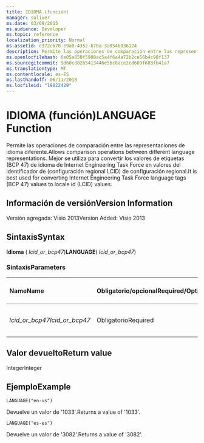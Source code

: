 ```yaml
---
title: IDIOMA (función)
manager: soliver
ms.date: 03/09/2015
ms.audience: Developer
ms.topic: reference
localization_priority: Normal
ms.assetid: e372c670-e9a0-4352-b70a-3a054b036124
description: Permite las operaciones de comparación entre las representaciones de idioma diferente. Mejor se utiliza para convertir los valores de etiquetas (BCP 47) de idioma de Internet Engineering Task Force en valores del identificador de (configuración regional LCID) de configuración regional.
ms.openlocfilehash: 6a05a850f5908ac5a4f6a4a72b2ce56b4c98f137
ms.sourcegitcommit: 9d60cd82b5413446e5bc8ace2cd689f683fb41a7
ms.translationtype: MT
ms.contentlocale: es-ES
ms.lasthandoff: 06/11/2018
ms.locfileid: "19822429"
---
```

# <a name="language-function"></a><span data-ttu-id="6cb42-104">IDIOMA (función)</span><span class="sxs-lookup"><span data-stu-id="6cb42-104">LANGUAGE Function</span></span>

<span data-ttu-id="6cb42-105">Permite las operaciones de comparación entre las representaciones de idioma diferente.</span><span class="sxs-lookup"><span data-stu-id="6cb42-105">Allows comparison operations between different language representations.</span></span> <span data-ttu-id="6cb42-106">Mejor se utiliza para convertir los valores de etiquetas (BCP 47) de idioma de Internet Engineering Task Force en valores del identificador de (configuración regional LCID) de configuración regional.</span><span class="sxs-lookup"><span data-stu-id="6cb42-106">It is best used for converting Internet Engineering Task Force language tags (BCP 47) values to locale id (LCID) values.</span></span>
  
## <a name="version-information"></a><span data-ttu-id="6cb42-107">Información de versión</span><span class="sxs-lookup"><span data-stu-id="6cb42-107">Version Information</span></span>

<span data-ttu-id="6cb42-108">Versión agregada: Visio 2013</span><span class="sxs-lookup"><span data-stu-id="6cb42-108">Version Added: Visio 2013</span></span> 
  
## <a name="syntax"></a><span data-ttu-id="6cb42-109">Sintaxis</span><span class="sxs-lookup"><span data-stu-id="6cb42-109">Syntax</span></span>

 <span data-ttu-id="6cb42-110">**Idioma** ( _lcid_or_bcp47_)</span><span class="sxs-lookup"><span data-stu-id="6cb42-110">**LANGUAGE**( _lcid_or_bcp47_)</span></span>
  
### <a name="parameters"></a><span data-ttu-id="6cb42-111">Sintaxis</span><span class="sxs-lookup"><span data-stu-id="6cb42-111">Parameters</span></span>

|<span data-ttu-id="6cb42-112">**Name**</span><span class="sxs-lookup"><span data-stu-id="6cb42-112">**Name**</span></span>|<span data-ttu-id="6cb42-113">**Obligatorio/opcional**</span><span class="sxs-lookup"><span data-stu-id="6cb42-113">**Required/Optional**</span></span>|<span data-ttu-id="6cb42-114">**Tipo de datos**</span><span class="sxs-lookup"><span data-stu-id="6cb42-114">**Data Type**</span></span>|<span data-ttu-id="6cb42-115">**Descripción**</span><span class="sxs-lookup"><span data-stu-id="6cb42-115">**Description**</span></span>|
|:-----|:-----|:-----|:-----|
| <span data-ttu-id="6cb42-116">_lcid_or_bcp47_</span><span class="sxs-lookup"><span data-stu-id="6cb42-116">_lcid_or_bcp47_</span></span> <br/> |<span data-ttu-id="6cb42-117">Obligatorio</span><span class="sxs-lookup"><span data-stu-id="6cb42-117">Required</span></span>  <br/> |<span data-ttu-id="6cb42-118">**String**</span><span class="sxs-lookup"><span data-stu-id="6cb42-118">**String**</span></span> <br/> |<span data-ttu-id="6cb42-119">El valor LCID o BCP 47 para el idioma.</span><span class="sxs-lookup"><span data-stu-id="6cb42-119">The LCID or BCP 47 value for the language.</span></span>  <br/> |
   
## <a name="return-value"></a><span data-ttu-id="6cb42-120">Valor devuelto</span><span class="sxs-lookup"><span data-stu-id="6cb42-120">Return value</span></span>

<span data-ttu-id="6cb42-121">Integer</span><span class="sxs-lookup"><span data-stu-id="6cb42-121">Integer</span></span>
  
## <a name="example"></a><span data-ttu-id="6cb42-122">Ejemplo</span><span class="sxs-lookup"><span data-stu-id="6cb42-122">Example</span></span>

 `LANGUAGE("en-us")`
  
<span data-ttu-id="6cb42-123">Devuelve un valor de '1033'.</span><span class="sxs-lookup"><span data-stu-id="6cb42-123">Returns a value of '1033'.</span></span>
  
 `LANGUAGE("es-es")`
  
<span data-ttu-id="6cb42-124">Devuelve un valor de '3082'.</span><span class="sxs-lookup"><span data-stu-id="6cb42-124">Returns a value of '3082'.</span></span>
  

